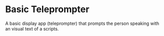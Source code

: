 # Basic Teleprompter
A basic display app (teleprompter) that prompts the person speaking with an visual text of a scripts.
